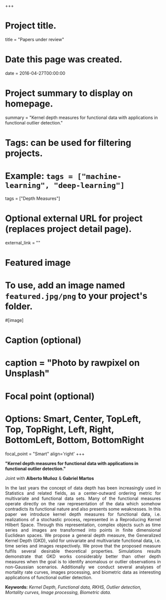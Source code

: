 +++
# Project title.
title = "Papers under review"

# Date this page was created.
date = 2016-04-27T00:00:00

# Project summary to display on homepage.
summary = "Kernel depth measures for functional data with applications in functional outlier detection."

# Tags: can be used for filtering projects.
# Example: `tags = ["machine-learning", "deep-learning"]`
tags = ["Depth Measures"]

# Optional external URL for project (replaces project detail page).
external_link = ""

# Featured image
# To use, add an image named `featured.jpg/png` to your project's folder. 
#[image]
  # Caption (optional)
#  caption = "Photo by rawpixel on Unsplash"
  
  # Focal point (optional)
  # Options: Smart, Center, TopLeft, Top, TopRight, Left, Right, BottomLeft, Bottom, BottomRight
  focal_point = "Smart"
  align='right'
+++

**"Kernel depth measures for functional data with applications in functional outlier detection."**

Joint with **Alberto Muñoz** & **Gabriel Martos**

<DIV align="justify">
In the last years the concept of data depth has been increasingly used in Statistics and related fields, as a center-outward ordering metric for multivariate and functional data sets. Many of the functional measures operate directly on the raw representation of the data which somehow contradicts its functional nature and also presents some weaknesses. In this paper we introduce kernel depth measures for functional data, i.e. realizations of a stochastic process, represented in a Reproducing Kernel Hilbert Space. Through this representation, complex objects such as time series and images are transformed into points in finite dimensional Euclidean spaces. We propose a general depth measure, the Generalized Kernel Depth (GKD), valid for univariate and multivariate functional data, i.e. time series and images respectively. We prove that the proposed measure fulfils several desirable theoretical properties. Simulations results demonstrate that GKD works considerably better than other depth measures when the goal is to identify anomalous or outlier observations in non-Gaussian scenarios. Additionally we conduct several analyses of mortality rate curves, images processing, and biometric data as interesting applications of functional outlier detection. 
</DIV>

**Keywords:** *Kernel Depth, Functional data, RKHS, Outlier detection, Mortality curves, Image
processing, Biometric data.*

